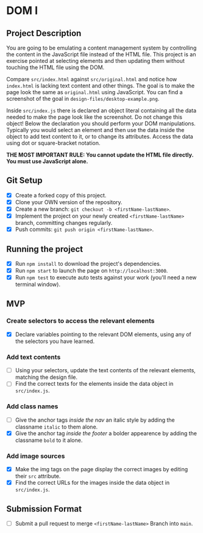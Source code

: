 # DOM I

## Project Description

You are going to be emulating a content management system by controlling the content in the JavaScript file instead of the HTML file. This project is an exercise pointed at selecting elements and then updating them without touching the HTML file using the DOM.

Compare `src/index.html` against `src/original.html` and notice how `index.html` is lacking text content and other things. The goal is to make the page look the same as `original.html` using JavaScript. You can find a screenshot of the goal in `design-files/desktop-example.png`.

Inside `src/index.js` there is declared an object literal containing all the data needed to make the page look like the screenshot. Do not change this object! Below the declaration you should perform your DOM manipulations. Typically you would select an element and then use the data inside the object to add text content to it, or to change its attributes. Access the data using dot or square-bracket notation.

**THE MOST IMPORTANT RULE: You cannot update the HTML file directly. You must use JavaScript alone.**

## Git Setup

* [x] Create a forked copy of this project.
* [x] Clone your OWN version of the repository.
* [x] Create a new branch: `git checkout -b <firstName-lastName>`.
* [x] Implement the project on your newly created `<firstName-lastName>` branch, committing changes regularly.
* [x] Push commits: `git push origin <firstName-lastName>`.

## Running the project

* [x] Run `npm install` to download the project's dependencies.
* [x] Run `npm start` to launch the page on `http://localhost:3000`.
* [x] Run `npm test` to execute auto tests against your work (you'll need a new terminal window).

## MVP

### Create selectors to access the relevant elements

* [x] Declare variables pointing to the relevant DOM elements, using any of the selectors you have learned.

### Add text contents

* [ ] Using your selectors, update the text contents of the relevant elements, matching the design file.
* [ ] Find the correct texts for the elements inside the data object in `src/index.js`.

### Add class names

* [ ] Give the anchor tags _inside the nav_ an italic style by adding the classname `italic` to them alone.
* [x] Give the anchor tag _inside the footer_ a bolder appearence by adding the classname `bold` to it alone.

### Add image sources

* [x] Make the img tags on the page display the correct images by editing their `src` attribute.
* [x] Find the correct URLs for the images inside the data object in `src/index.js`.

## Submission Format

* [ ] Submit a pull request to merge `<firstName-lastName>` Branch into `main`.
